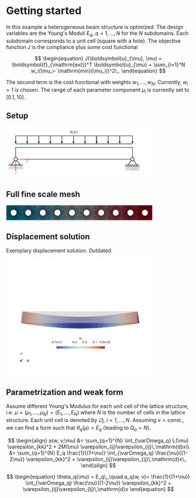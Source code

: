 # Getting started
In this example a heterogeneous beam structure is optimized.
The design variables are the Young's Moduli $E_q$, $q=1, \ldots, N$ for the $N$ subdomains.
Each subdomain corresponds to a unit cell (square with a hole).
The objective function $J$ is the compliance plus some cost functional

$$
\begin{equation}
J(\boldsymbol{u}_{\mu}, \mu) = \boldsymbol{f}_{\mathrm{ext}}^T \boldsymbol{u}_{\mu} + \sum_{i=1}^N w_i(\mu_i- \mathrm{min}(\mu_i))^2\,.
\end{equation}
$$

The second term is the cost functional with weights $w_1, \ldots, w_N$.
Currently, $w_i=1$ is chosen.
The range of each parameter component $\mu_i$ is currently set to $[0.1, 10]$.

## Setup

<img src="../../figures/beam/beam_sketch.pdf" alt="Beam setup" width="400"/>

## Full fine scale mesh

<img src="../../figures/beam/global_domain.png" alt="Beam with subdomain IDs" width="400"/>

## Displacement solution
Exemplary displacement solution. Outdated.

<img src="./img/beam_displacement.png" alt="Deflection of the beam" width="400"/>

## Parametrization and weak form
Assume different Young's Modulus for each unit cell of the lattice structure, i.e. $\mu=(\mu_1,\ldots,\mu_N)=(E_1,\ldots,E_N)$ where $N$ is the number of cells in the lattice structure. Each unit cell is denoted by $\varOmega_i$, $i=1, \ldots, N$.
Assuming $\nu=\mathrm{const.}$, we can find a form such that $\theta_q(\mu)=E_q$ (leading to $Q_a=N$).

$$
\begin{align}
a(w, v;\mu) &= \sum_{q=1}^{N} \int_{\varOmega_q} L(\mu) \varepsilon_{kk}^2 + 2M(\mu) \varepsilon_{ij}\varepsilon_{ij}\,\mathrm{d}x\\
            &= \sum_{q=1}^{N} E_q \frac{1}{(1+\nu)} \int_{\varOmega_q} \frac{\nu}{(1-2\nu)} \varepsilon_{kk}^2 + \varepsilon_{ij}\varepsilon_{ij}\,\mathrm{d}x\,.
\end{align}
$$

$$
\begin{equation}
\theta_q(\mu) = E_q\,,\quad a_q(w, v)= \frac{1}{(1+\nu)} \int_{\varOmega_q} \frac{\nu}{(1-2\nu)} \varepsilon_{kk}^2 + \varepsilon_{ij}\varepsilon_{ij}\,\mathrm{d}x
\end{equation}
$$

